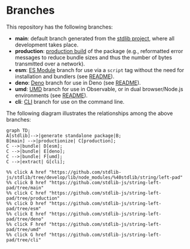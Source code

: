 <!--

@license Apache-2.0

Copyright (c) 2023 The Stdlib Authors.

Licensed under the Apache License, Version 2.0 (the "License");
you may not use this file except in compliance with the License.
You may obtain a copy of the License at

    http://www.apache.org/licenses/LICENSE-2.0

Unless required by applicable law or agreed to in writing, software
distributed under the License is distributed on an "AS IS" BASIS,
WITHOUT WARRANTIES OR CONDITIONS OF ANY KIND, either express or implied.
See the License for the specific language governing permissions and
limitations under the License.

-->

# Branches

This repository has the following branches:

-   **main**: default branch generated from the [stdlib project][stdlib-url], where all development takes place.
-   **production**: [production build][production-url] of the package (e.g., reformatted error messages to reduce bundle sizes and thus the number of bytes transmitted over a network).
-   **esm**: [ES Module][esm-url] branch for use via a `script` tag without the need for installation and bundlers (see [README][esm-readme]).
-   **deno**: [Deno][deno-url] branch for use in Deno (see [README][deno-readme]).
-   **umd**: [UMD][umd-url] branch for use in Observable, or in dual browser/Node.js environments (see [README][umd-readme]).
-   **cli**: [CLI][cli-url] branch for use on the command line.

The following diagram illustrates the relationships among the above branches:

```mermaid
graph TD;
A[stdlib]-->|generate standalone package|B;
B[main] -->|productionize| C[production];
C -->|bundle| D[esm];
C -->|bundle| E[deno];
C -->|bundle| F[umd];
C -->|extract| G[cli];

%% click A href "https://github.com/stdlib-js/stdlib/tree/develop/lib/node_modules/%40stdlib/string/left-pad"
%% click B href "https://github.com/stdlib-js/string-left-pad/tree/main"
%% click C href "https://github.com/stdlib-js/string-left-pad/tree/production"
%% click D href "https://github.com/stdlib-js/string-left-pad/tree/esm"
%% click E href "https://github.com/stdlib-js/string-left-pad/tree/deno"
%% click F href "https://github.com/stdlib-js/string-left-pad/tree/umd"
%% click G href "https://github.com/stdlib-js/string-left-pad/tree/cli"
```

[stdlib-url]: https://github.com/stdlib-js/stdlib/tree/develop/lib/node_modules/%40stdlib/string/left-pad
[production-url]: https://github.com/stdlib-js/string-left-pad/tree/production
[deno-url]: https://github.com/stdlib-js/string-left-pad/tree/deno
[deno-readme]: https://github.com/stdlib-js/string-left-pad/blob/deno/README.md
[umd-url]: https://github.com/stdlib-js/string-left-pad/tree/umd
[umd-readme]: https://github.com/stdlib-js/string-left-pad/blob/umd/README.md
[esm-url]: https://github.com/stdlib-js/string-left-pad/tree/esm
[esm-readme]: https://github.com/stdlib-js/string-left-pad/blob/esm/README.md
[cli-url]: https://github.com/stdlib-js/string-left-pad/tree/cli